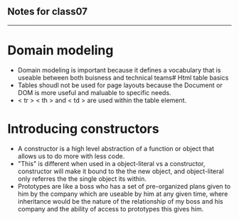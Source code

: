 ## Notes for class07
---
# Domain modeling 
* Domain modeling is important because it defines a vocabulary that is useable between both buisness and technical teams# Html table basics
* Tables shoudl not be used for page layouts because the Document or DOM is more useful and maluable to specific needs.
* < tr > < th > and < td > are used within the table element.
# Introducing constructors
* A constructor is a high level abstraction of a function or object that allows us to do more with less code. 
* "This" is different when used in a object-literal vs a constructor, constructor will make it bound to the the new object, and object-literal only referres the the single object its within.
* Prototypes are like a boss who has a set of pre-organized plans given to him by the company which are useable by him at any given time, where inheritance would be the nature of the relationship of my boss and his company and the ability of access to prototypes this gives him. 

 
